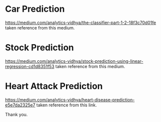 # Car Prediction
https://medium.com/analytics-vidhya/the-classifier-part-1-2-18f3c70d01fe  taken reference from this medium.


# Stock Prediction
https://medium.com/analytics-vidhya/stock-prediction-using-linear-regression-cd1d8351f53 taken reference from this medium.

# Heart Attack Prediction
https://medium.com/analytics-vidhya/heart-disease-prediction-e5e7da2325e7 taken reference from this link.



Thank you.
